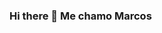 ### Hi there 👋 Me chamo Marcos

<!--
**marcosvieira80/marcosvieira80** is a ✨ _special_ ✨ repository because its `README.md` (this file) appears on your GitHub profile.

Here are some ideas to get you started:

- 🔭 I’m currently working  como técnico em informática  na área de manutenção de computadores e notebooks.
- 🌱 Estou iniciando os estudos nas linguagens Ruby on Rails, Python e Javascript. 
- 😄 Pronouns: ele / dele
-->
